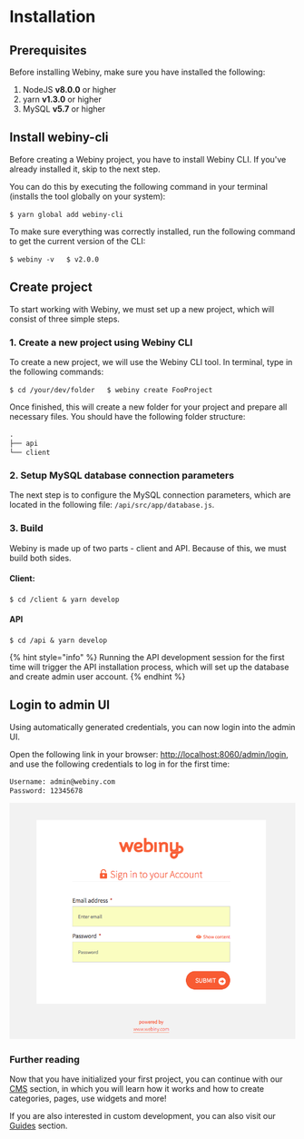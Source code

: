 # Installation

## Prerequisites

Before installing Webiny, make sure you have installed the following:

1. NodeJS **v8.0.0** or higher
2. yarn **v1.3.0** or higher
3. MySQL **v5.7** or higher

## Install webiny-cli

Before creating a Webiny project, you have to install Webiny CLI. If you've already installed it, skip to the next step.

You can do this by executing the following command in your terminal \(installs the tool globally on your system\):

`$ yarn global add webiny-cli`

To make sure everything was correctly installed, run the following command to get the current version of the CLI:

`$ webiny -v  
$ v2.0.0`

## Create project

To start working with Webiny, we must set up a new project, which will consist of three simple steps.

### 1. Create a new project using Webiny CLI

To create a new project, we will use the Webiny CLI tool. In terminal, type in the following commands:

`$ cd /your/dev/folder  
$ webiny create FooProject`

Once finished, this will create a new folder for your project and prepare all necessary files. You should have the following folder structure:

```text
. 
├── api
└── client
```

### 2. Setup MySQL database connection parameters

The next step is to configure the MySQL connection parameters, which are located in the following file: `/api/src/app/database.js`.

### 3. Build

Webiny is made up of two parts - client and API. Because of this, we must build both sides.

#### Client: 

`$ cd /client & yarn develop`

#### API

`$ cd /api & yarn develop`

{% hint style="info" %}
Running the API development session for the first time will trigger the API installation process, which will set up the database and create admin user account.
{% endhint %}

## Login to admin UI

Using automatically generated credentials, you can now login into the admin UI. 

Open the following link in your browser: [http://localhost:8060/admin/login](http://localhost:8060/admin/login), and use the following credentials to log in for the first time:

```text
Username: admin@webiny.com
Password: 12345678
```

![Admin UI login screen](.gitbook/assets/image%20%288%29.png)

### Further reading

Now that you have initialized your first project, you can continue with our [CMS](webiny-cms-basics/) section, in which you will learn how it works and how to create categories, pages, use widgets and more!

If you are also interested in custom development, you can also visit our [Guides](t/) section.

